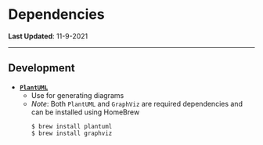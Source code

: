 # Dependencies

**Last Updated**: 11-9-2021

---

## Development

- [**`PlantUML`**](https://plantuml.com/)
  - Use for generating diagrams
  - *Note*: Both `PlantUML` and `GraphViz` are required dependencies and can be installed using HomeBrew
    ```shell
    $ brew install plantuml
    $ brew install graphviz
    ```
